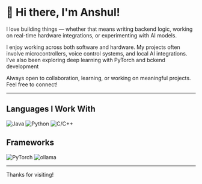 # 👋 Hi there, I'm Anshul!

I love building things — whether that means writing backend logic, working on real-time hardware integrations, or experimenting with AI models.

I enjoy working across both software and hardware. My projects often involve microcontrollers, voice control systems, and local AI integrations. I’ve also been exploring deep learning with PyTorch and bckend development

Always open to collaboration, learning, or working on meaningful projects. Feel free to connect!

---

## Languages I Work With

![Java](https://img.shields.io/badge/Java-%23ED8B00.svg?style=for-the-badge&logo=java&logoColor=white%color=orange)
![Python](https://img.shields.io/badge/Python-%2314354C.svg?style=for-the-badge&logo=python&logoColor=white)
![C/C++](https://img.shields.io/badge/C/C++-%2314354C.svg?style=for-the-badge&logo=C&logoColor=white&color=purple)

## Frameworks

![PyTorch](https://img.shields.io/badge/PyTorch-%2314354C.svg?style=for-the-badge&logo=pytorch&logoColor=white&color=red)
![ollama](https://img.shields.io/badge/Ollama-%2314354C.svg?style=for-the-badge&logo=ollama&logoColor=white&color=purple)


---

Thanks for visiting!

